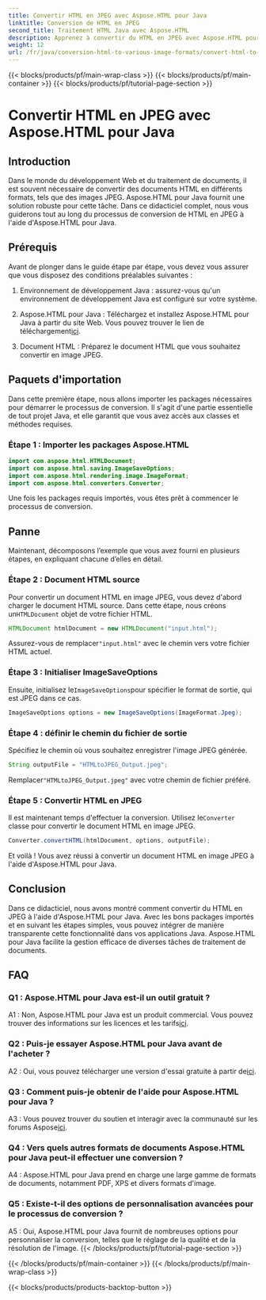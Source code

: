 ```yaml
---
title: Convertir HTML en JPEG avec Aspose.HTML pour Java
linktitle: Conversion de HTML en JPEG
second_title: Traitement HTML Java avec Aspose.HTML
description: Apprenez à convertir du HTML en JPEG avec Aspose.HTML pour Java. Guide étape par étape pour un traitement transparent des documents.
weight: 12
url: /fr/java/conversion-html-to-various-image-formats/convert-html-to-jpeg/
---
```


{{< blocks/products/pf/main-wrap-class >}}
{{< blocks/products/pf/main-container >}}
{{< blocks/products/pf/tutorial-page-section >}}

# Convertir HTML en JPEG avec Aspose.HTML pour Java

## Introduction

Dans le monde du développement Web et du traitement de documents, il est souvent nécessaire de convertir des documents HTML en différents formats, tels que des images JPEG. Aspose.HTML pour Java fournit une solution robuste pour cette tâche. Dans ce didacticiel complet, nous vous guiderons tout au long du processus de conversion de HTML en JPEG à l'aide d'Aspose.HTML pour Java. 

## Prérequis

Avant de plonger dans le guide étape par étape, vous devez vous assurer que vous disposez des conditions préalables suivantes :

1. Environnement de développement Java : assurez-vous qu'un environnement de développement Java est configuré sur votre système.

2.  Aspose.HTML pour Java : Téléchargez et installez Aspose.HTML pour Java à partir du site Web. Vous pouvez trouver le lien de téléchargement[ici](https://releases.aspose.com/html/java/).

3. Document HTML : Préparez le document HTML que vous souhaitez convertir en image JPEG.

## Paquets d'importation

Dans cette première étape, nous allons importer les packages nécessaires pour démarrer le processus de conversion. Il s'agit d'une partie essentielle de tout projet Java, et elle garantit que vous avez accès aux classes et méthodes requises.

### Étape 1 : Importer les packages Aspose.HTML

```java
import com.aspose.html.HTMLDocument;
import com.aspose.html.saving.ImageSaveOptions;
import com.aspose.html.rendering.image.ImageFormat;
import com.aspose.html.converters.Converter;
```

Une fois les packages requis importés, vous êtes prêt à commencer le processus de conversion.

## Panne

Maintenant, décomposons l’exemple que vous avez fourni en plusieurs étapes, en expliquant chacune d’elles en détail.

### Étape 2 : Document HTML source

 Pour convertir un document HTML en image JPEG, vous devez d'abord charger le document HTML source. Dans cette étape, nous créons un`HTMLDocument` objet de votre fichier HTML.

```java
HTMLDocument htmlDocument = new HTMLDocument("input.html");
```

 Assurez-vous de remplacer`"input.html"` avec le chemin vers votre fichier HTML actuel.

### Étape 3 : Initialiser ImageSaveOptions

 Ensuite, initialisez le`ImageSaveOptions`pour spécifier le format de sortie, qui est JPEG dans ce cas.

```java
ImageSaveOptions options = new ImageSaveOptions(ImageFormat.Jpeg);
```

### Étape 4 : définir le chemin du fichier de sortie

Spécifiez le chemin où vous souhaitez enregistrer l'image JPEG générée.

```java
String outputFile = "HTMLtoJPEG_Output.jpeg";
```

 Remplacer`"HTMLtoJPEG_Output.jpeg"` avec votre chemin de fichier préféré.

### Étape 5 : Convertir HTML en JPEG

 Il est maintenant temps d'effectuer la conversion. Utilisez le`Converter` classe pour convertir le document HTML en image JPEG.

```java
Converter.convertHTML(htmlDocument, options, outputFile);
```

Et voilà ! Vous avez réussi à convertir un document HTML en image JPEG à l'aide d'Aspose.HTML pour Java.

## Conclusion

Dans ce didacticiel, nous avons montré comment convertir du HTML en JPEG à l'aide d'Aspose.HTML pour Java. Avec les bons packages importés et en suivant les étapes simples, vous pouvez intégrer de manière transparente cette fonctionnalité dans vos applications Java. Aspose.HTML pour Java facilite la gestion efficace de diverses tâches de traitement de documents.

## FAQ

### Q1 : Aspose.HTML pour Java est-il un outil gratuit ?

 A1 : Non, Aspose.HTML pour Java est un produit commercial. Vous pouvez trouver des informations sur les licences et les tarifs[ici](https://purchase.aspose.com/buy).

### Q2 : Puis-je essayer Aspose.HTML pour Java avant de l'acheter ?

 A2 : Oui, vous pouvez télécharger une version d'essai gratuite à partir de[ici](https://releases.aspose.com/html/java).

### Q3 : Comment puis-je obtenir de l'aide pour Aspose.HTML pour Java ?

A3 : Vous pouvez trouver du soutien et interagir avec la communauté sur les forums Aspose[ici](https://forum.aspose.com/).

### Q4 : Vers quels autres formats de documents Aspose.HTML pour Java peut-il effectuer une conversion ?

A4 : Aspose.HTML pour Java prend en charge une large gamme de formats de documents, notamment PDF, XPS et divers formats d'image.

### Q5 : Existe-t-il des options de personnalisation avancées pour le processus de conversion ?

A5 : Oui, Aspose.HTML pour Java fournit de nombreuses options pour personnaliser la conversion, telles que le réglage de la qualité et de la résolution de l'image.
{{< /blocks/products/pf/tutorial-page-section >}}

{{< /blocks/products/pf/main-container >}}
{{< /blocks/products/pf/main-wrap-class >}}

{{< blocks/products/products-backtop-button >}}
